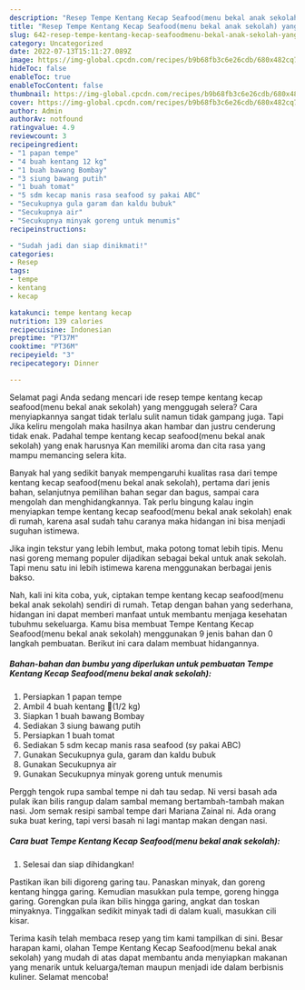 ```yaml
---
description: "Resep Tempe Kentang Kecap Seafood(menu bekal anak sekolah) yang Enak Banget"
title: "Resep Tempe Kentang Kecap Seafood(menu bekal anak sekolah) yang Enak Banget"
slug: 642-resep-tempe-kentang-kecap-seafoodmenu-bekal-anak-sekolah-yang-enak-banget
category: Uncategorized
date: 2022-07-13T15:11:27.089Z
image: https://img-global.cpcdn.com/recipes/b9b68fb3c6e26cdb/680x482cq70/tempe-kentang-kecap-seafoodmenu-bekal-anak-sekolah-foto-resep-utama.jpg
hideToc: false
enableToc: true
enableTocContent: false
thumbnail: https://img-global.cpcdn.com/recipes/b9b68fb3c6e26cdb/680x482cq70/tempe-kentang-kecap-seafoodmenu-bekal-anak-sekolah-foto-resep-utama.jpg
cover: https://img-global.cpcdn.com/recipes/b9b68fb3c6e26cdb/680x482cq70/tempe-kentang-kecap-seafoodmenu-bekal-anak-sekolah-foto-resep-utama.jpg
author: Admin
authorAv: notfound
ratingvalue: 4.9
reviewcount: 3
recipeingredient:
- "1 papan tempe"
- "4 buah kentang 12 kg"
- "1 buah bawang Bombay"
- "3 siung bawang putih"
- "1 buah tomat"
- "5 sdm kecap manis rasa seafood sy pakai ABC"
- "Secukupnya gula garam dan kaldu bubuk"
- "Secukupnya air"
- "Secukupnya minyak goreng untuk menumis"
recipeinstructions:

- "Sudah jadi dan siap dinikmati!"
categories:
- Resep
tags:
- tempe
- kentang
- kecap

katakunci: tempe kentang kecap 
nutrition: 139 calories
recipecuisine: Indonesian
preptime: "PT37M"
cooktime: "PT36M"
recipeyield: "3"
recipecategory: Dinner

---
```



Selamat pagi Anda sedang mencari ide resep tempe kentang kecap seafood(menu bekal anak sekolah) yang menggugah selera? Cara menyiapkannya sangat tidak terlalu sulit namun tidak gampang juga. Tapi Jika keliru mengolah maka hasilnya akan hambar dan justru cenderung tidak enak. Padahal tempe kentang kecap seafood(menu bekal anak sekolah) yang enak harusnya Kan memiliki aroma dan cita rasa yang mampu memancing selera kita.


Banyak hal yang sedikit banyak mempengaruhi kualitas rasa dari tempe kentang kecap seafood(menu bekal anak sekolah), pertama dari jenis bahan, selanjutnya pemilihan bahan segar dan bagus, sampai cara mengolah dan menghidangkannya. Tak perlu bingung kalau ingin menyiapkan tempe kentang kecap seafood(menu bekal anak sekolah) enak di rumah, karena asal sudah tahu caranya maka hidangan ini bisa menjadi suguhan istimewa.

Jika ingin tekstur yang lebih lembut, maka potong tomat lebih tipis. Menu nasi goreng memang populer dijadikan sebagai bekal untuk anak sekolah. Tapi menu satu ini lebih istimewa karena menggunakan berbagai jenis bakso.


Nah, kali ini kita coba, yuk, ciptakan tempe kentang kecap seafood(menu bekal anak sekolah) sendiri di rumah. Tetap dengan bahan yang sederhana, hidangan ini dapat memberi manfaat untuk membantu menjaga kesehatan tubuhmu sekeluarga. Kamu bisa membuat Tempe Kentang Kecap Seafood(menu bekal anak sekolah) menggunakan 9 jenis bahan dan 0 langkah pembuatan. Berikut ini cara dalam membuat hidangannya.

<!--inarticleads1-->

##### Bahan-bahan dan bumbu yang diperlukan untuk pembuatan Tempe Kentang Kecap Seafood(menu bekal anak sekolah):

1. Persiapkan 1 papan tempe
1. Ambil 4 buah kentang 🥔(1/2 kg)
1. Siapkan 1 buah bawang Bombay
1. Sediakan 3 siung bawang putih
1. Persiapkan 1 buah tomat
1. Sediakan 5 sdm kecap manis rasa seafood (sy pakai ABC)
1. Gunakan Secukupnya gula, garam dan kaldu bubuk
1. Gunakan Secukupnya air
1. Gunakan Secukupnya minyak goreng untuk menumis


Perggh tengok rupa sambal tempe ni dah tau sedap. Ni versi basah ada pulak ikan bilis rangup dalam sambal memang bertambah-tambah makan nasi. Jom semak resipi sambal tempe dari Mariana Zainal ni. Ada orang suka buat kering, tapi versi basah ni lagi mantap makan dengan nasi. 

<!--inarticleads2-->

##### Cara buat Tempe Kentang Kecap Seafood(menu bekal anak sekolah):


1. Selesai dan siap dihidangkan!

Pastikan ikan bili digoreng garing tau. Panaskan minyak, dan goreng kentang hingga garing. Kemudian masukkan pula tempe, goreng hingga garing. Gorengkan pula ikan bilis hingga garing, angkat dan toskan minyaknya. Tinggalkan sedikit minyak tadi di dalam kuali, masukkan cili kisar. 

Terima kasih telah membaca resep yang tim kami tampilkan di sini. Besar harapan kami, olahan Tempe Kentang Kecap Seafood(menu bekal anak sekolah) yang mudah di atas dapat membantu anda menyiapkan makanan yang menarik untuk keluarga/teman maupun menjadi ide dalam berbisnis kuliner. Selamat mencoba!
